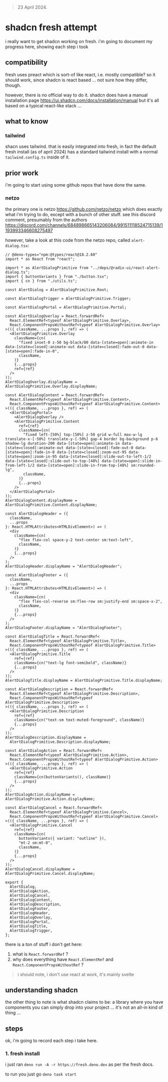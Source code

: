 
> 23 April 2024.

# shadcn fresh attempt

i really want to get shadcn working on fresh.
i'm going to document my progress here, showing
each step i took

## compatibility

fresh uses preact which is sort-of like react,
i.e. mostly compatible? so it should work, since
shadcn is react based ... not sure how they differ,
though.

however, there is no official way to do it. shadcn
does have a manual installation page
https://ui.shadcn.com/docs/installation/manual
but it's all based on a typical react-like stack ...

## what to know

### tailwind

shacn uses tailwind. that is easily integrated into
fresh, in fact the default fresh install (as of april 2024)
has a standard tailwind install with a normal `tailwind.config.ts`
inside of it.

## prior work

i'm going to start using some github repos that have done
the same.

### netzo

the primary one is netzo https://github.com/netzo/netzo
which does exactly what i'm trying to do, except with
a bunch of other stuff. see this discord comment, presumably
from the authors https://discord.com/channels/684898665143206084/991511118524715139/1193993346608275497

however, take a look at this code from the netzo repo,
called `alert-dialog.tsx`:

```tsx
// @deno-types="npm:@types/react@18.2.60"
import * as React from "react";

import * as AlertDialogPrimitive from "../deps/@radix-ui/react-alert-dialog.ts";
import { buttonVariants } from "./button.tsx";
import { cn } from "./utils.ts";

const AlertDialog = AlertDialogPrimitive.Root;

const AlertDialogTrigger = AlertDialogPrimitive.Trigger;

const AlertDialogPortal = AlertDialogPrimitive.Portal;

const AlertDialogOverlay = React.forwardRef<
  React.ElementRef<typeof AlertDialogPrimitive.Overlay>,
  React.ComponentPropsWithoutRef<typeof AlertDialogPrimitive.Overlay>
>(({ className, ...props }, ref) => (
  <AlertDialogPrimitive.Overlay
    className={cn(
      "fixed inset-0 z-50 bg-black/80 data-[state=open]:animate-in data-[state=closed]:animate-out data-[state=closed]:fade-out-0 data-[state=open]:fade-in-0",
      className,
    )}
    {...props}
    ref={ref}
  />
));
AlertDialogOverlay.displayName = AlertDialogPrimitive.Overlay.displayName;

const AlertDialogContent = React.forwardRef<
  React.ElementRef<typeof AlertDialogPrimitive.Content>,
  React.ComponentPropsWithoutRef<typeof AlertDialogPrimitive.Content>
>(({ className, ...props }, ref) => (
  <AlertDialogPortal>
    <AlertDialogOverlay />
    <AlertDialogPrimitive.Content
      ref={ref}
      className={cn(
        "fixed left-[50%] top-[50%] z-50 grid w-full max-w-lg translate-x-[-50%] translate-y-[-50%] gap-4 border bg-background p-6 shadow-lg duration-200 data-[state=open]:animate-in data-[state=closed]:animate-out data-[state=closed]:fade-out-0 data-[state=open]:fade-in-0 data-[state=closed]:zoom-out-95 data-[state=open]:zoom-in-95 data-[state=closed]:slide-out-to-left-1/2 data-[state=closed]:slide-out-to-top-[48%] data-[state=open]:slide-in-from-left-1/2 data-[state=open]:slide-in-from-top-[48%] sm:rounded-lg",
        className,
      )}
      {...props}
    />
  </AlertDialogPortal>
));
AlertDialogContent.displayName = AlertDialogPrimitive.Content.displayName;

const AlertDialogHeader = ({
  className,
  ...props
}: React.HTMLAttributes<HTMLDivElement>) => (
  <div
    className={cn(
      "flex flex-col space-y-2 text-center sm:text-left",
      className,
    )}
    {...props}
  />
);
AlertDialogHeader.displayName = "AlertDialogHeader";

const AlertDialogFooter = ({
  className,
  ...props
}: React.HTMLAttributes<HTMLDivElement>) => (
  <div
    className={cn(
      "flex flex-col-reverse sm:flex-row sm:justify-end sm:space-x-2",
      className,
    )}
    {...props}
  />
);
AlertDialogFooter.displayName = "AlertDialogFooter";

const AlertDialogTitle = React.forwardRef<
  React.ElementRef<typeof AlertDialogPrimitive.Title>,
  React.ComponentPropsWithoutRef<typeof AlertDialogPrimitive.Title>
>(({ className, ...props }, ref) => (
  <AlertDialogPrimitive.Title
    ref={ref}
    className={cn("text-lg font-semibold", className)}
    {...props}
  />
));
AlertDialogTitle.displayName = AlertDialogPrimitive.Title.displayName;

const AlertDialogDescription = React.forwardRef<
  React.ElementRef<typeof AlertDialogPrimitive.Description>,
  React.ComponentPropsWithoutRef<typeof AlertDialogPrimitive.Description>
>(({ className, ...props }, ref) => (
  <AlertDialogPrimitive.Description
    ref={ref}
    className={cn("text-sm text-muted-foreground", className)}
    {...props}
  />
));
AlertDialogDescription.displayName =
  AlertDialogPrimitive.Description.displayName;

const AlertDialogAction = React.forwardRef<
  React.ElementRef<typeof AlertDialogPrimitive.Action>,
  React.ComponentPropsWithoutRef<typeof AlertDialogPrimitive.Action>
>(({ className, ...props }, ref) => (
  <AlertDialogPrimitive.Action
    ref={ref}
    className={cn(buttonVariants(), className)}
    {...props}
  />
));
AlertDialogAction.displayName = AlertDialogPrimitive.Action.displayName;

const AlertDialogCancel = React.forwardRef<
  React.ElementRef<typeof AlertDialogPrimitive.Cancel>,
  React.ComponentPropsWithoutRef<typeof AlertDialogPrimitive.Cancel>
>(({ className, ...props }, ref) => (
  <AlertDialogPrimitive.Cancel
    ref={ref}
    className={cn(
      buttonVariants({ variant: "outline" }),
      "mt-2 sm:mt-0",
      className,
    )}
    {...props}
  />
));
AlertDialogCancel.displayName = AlertDialogPrimitive.Cancel.displayName;

export {
  AlertDialog,
  AlertDialogAction,
  AlertDialogCancel,
  AlertDialogContent,
  AlertDialogDescription,
  AlertDialogFooter,
  AlertDialogHeader,
  AlertDialogOverlay,
  AlertDialogPortal,
  AlertDialogTitle,
  AlertDialogTrigger,
};
```

there is a ton of stuff i don't get here:

1. what is `React.forwardRef` ?
2. why does everything have `React.ElementRef` and `React.ComponentPropsWithoutRef` ?

> i should note, i don't use react at work, it's mainly svelte

## understanding shadcn

the other thing to note is what shadcn claims to be: a
library where you have components you can simply drop
into your project ... it's not an all-in kind of thing ...

## steps

ok, i'm going to record each step i take here.

### 1. fresh install

i just ran `deno run -A -r https://fresh.deno.dev` as
per the fresh docs.

to run you just go `deno task start`